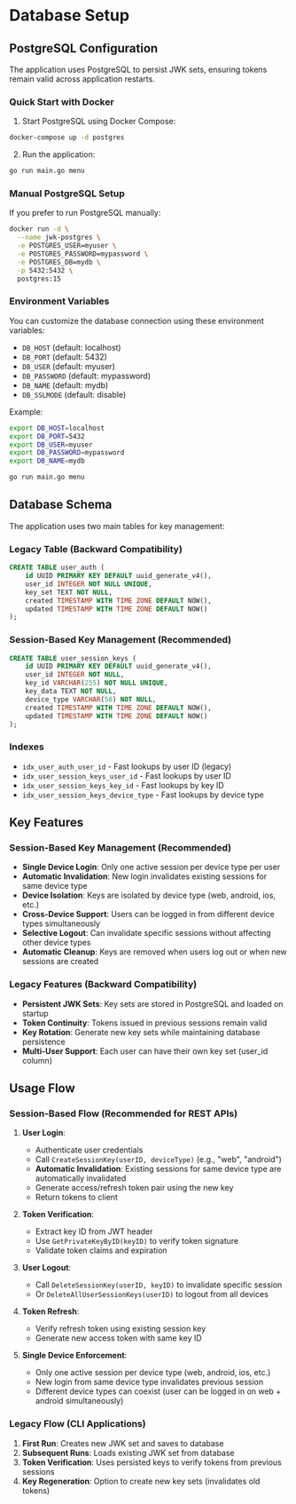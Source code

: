 # Database Setup

## PostgreSQL Configuration

The application uses PostgreSQL to persist JWK sets, ensuring tokens remain valid across application restarts.

### Quick Start with Docker

1. Start PostgreSQL using Docker Compose:
```bash
docker-compose up -d postgres
```

2. Run the application:
```bash
go run main.go menu
```

### Manual PostgreSQL Setup

If you prefer to run PostgreSQL manually:

```bash
docker run -d \
  --name jwk-postgres \
  -e POSTGRES_USER=myuser \
  -e POSTGRES_PASSWORD=mypassword \
  -e POSTGRES_DB=mydb \
  -p 5432:5432 \
  postgres:15
```

### Environment Variables

You can customize the database connection using these environment variables:

- `DB_HOST` (default: localhost)
- `DB_PORT` (default: 5432)
- `DB_USER` (default: myuser)
- `DB_PASSWORD` (default: mypassword)
- `DB_NAME` (default: mydb)
- `DB_SSLMODE` (default: disable)

Example:
```bash
export DB_HOST=localhost
export DB_PORT=5432
export DB_USER=myuser
export DB_PASSWORD=mypassword
export DB_NAME=mydb

go run main.go menu
```

## Database Schema

The application uses two main tables for key management:

### Legacy Table (Backward Compatibility)
```sql
CREATE TABLE user_auth (
    id UUID PRIMARY KEY DEFAULT uuid_generate_v4(),
    user_id INTEGER NOT NULL UNIQUE,
    key_set TEXT NOT NULL,
    created TIMESTAMP WITH TIME ZONE DEFAULT NOW(),
    updated TIMESTAMP WITH TIME ZONE DEFAULT NOW()
);
```

### Session-Based Key Management (Recommended)
```sql
CREATE TABLE user_session_keys (
    id UUID PRIMARY KEY DEFAULT uuid_generate_v4(),
    user_id INTEGER NOT NULL,
    key_id VARCHAR(255) NOT NULL UNIQUE,
    key_data TEXT NOT NULL,
    device_type VARCHAR(50) NOT NULL,
    created TIMESTAMP WITH TIME ZONE DEFAULT NOW(),
    updated TIMESTAMP WITH TIME ZONE DEFAULT NOW()
);
```

### Indexes
- `idx_user_auth_user_id` - Fast lookups by user ID (legacy)
- `idx_user_session_keys_user_id` - Fast lookups by user ID
- `idx_user_session_keys_key_id` - Fast lookups by key ID
- `idx_user_session_keys_device_type` - Fast lookups by device type

## Key Features

### Session-Based Key Management (Recommended)
- **Single Device Login**: Only one active session per device type per user
- **Automatic Invalidation**: New login invalidates existing sessions for same device type
- **Device Isolation**: Keys are isolated by device type (web, android, ios, etc.)
- **Cross-Device Support**: Users can be logged in from different device types simultaneously
- **Selective Logout**: Can invalidate specific sessions without affecting other device types
- **Automatic Cleanup**: Keys are removed when users log out or when new sessions are created

### Legacy Features (Backward Compatibility)
- **Persistent JWK Sets**: Key sets are stored in PostgreSQL and loaded on startup
- **Token Continuity**: Tokens issued in previous sessions remain valid
- **Key Rotation**: Generate new key sets while maintaining database persistence
- **Multi-User Support**: Each user can have their own key set (user_id column)

## Usage Flow

### Session-Based Flow (Recommended for REST APIs)
1. **User Login**: 
   - Authenticate user credentials
   - Call `CreateSessionKey(userID, deviceType)` (e.g., "web", "android")
   - **Automatic Invalidation**: Existing sessions for same device type are automatically invalidated
   - Generate access/refresh token pair using the new key
   - Return tokens to client

2. **Token Verification**:
   - Extract key ID from JWT header
   - Use `GetPrivateKeyByID(keyID)` to verify token signature
   - Validate token claims and expiration

3. **User Logout**:
   - Call `DeleteSessionKey(userID, keyID)` to invalidate specific session
   - Or `DeleteAllUserSessionKeys(userID)` to logout from all devices

4. **Token Refresh**:
   - Verify refresh token using existing session key
   - Generate new access token with same key ID

5. **Single Device Enforcement**:
   - Only one active session per device type (web, android, ios, etc.)
   - New login from same device type invalidates previous session
   - Different device types can coexist (user can be logged in on web + android simultaneously)

### Legacy Flow (CLI Applications)
1. **First Run**: Creates new JWK set and saves to database
2. **Subsequent Runs**: Loads existing JWK set from database
3. **Token Verification**: Uses persisted keys to verify tokens from previous sessions
4. **Key Regeneration**: Option to create new key sets (invalidates old tokens)